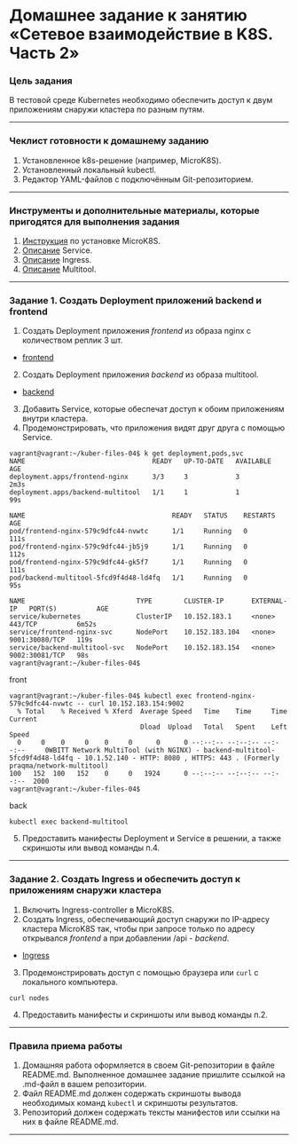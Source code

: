 # Домашнее задание к занятию «Сетевое взаимодействие в K8S. Часть 2»

### Цель задания

В тестовой среде Kubernetes необходимо обеспечить доступ к двум приложениям снаружи кластера по разным путям.

------

### Чеклист готовности к домашнему заданию

1. Установленное k8s-решение (например, MicroK8S).
2. Установленный локальный kubectl.
3. Редактор YAML-файлов с подключённым Git-репозиторием.

------

### Инструменты и дополнительные материалы, которые пригодятся для выполнения задания

1. [Инструкция](https://microk8s.io/docs/getting-started) по установке MicroK8S.
2. [Описание](https://kubernetes.io/docs/concepts/services-networking/service/) Service.
3. [Описание](https://kubernetes.io/docs/concepts/services-networking/ingress/) Ingress.
4. [Описание](https://github.com/wbitt/Network-MultiTool) Multitool.

------

### Задание 1. Создать Deployment приложений backend и frontend

1. Создать Deployment приложения _frontend_ из образа nginx с количеством реплик 3 шт.
* [frontend](https://github.com/Destian1995/kuber-files-04/blob/main/deployment-front.yaml)
2. Создать Deployment приложения _backend_ из образа multitool. 
* [backend](https://github.com/Destian1995/kuber-files-04/blob/main/deployment-back.yaml)

3. Добавить Service, которые обеспечат доступ к обоим приложениям внутри кластера. 
4. Продемонстрировать, что приложения видят друг друга с помощью Service.
```
vagrant@vagrant:~/kuber-files-04$ k get deployment,pods,svc
NAME                                READY   UP-TO-DATE   AVAILABLE   AGE
deployment.apps/frontend-nginx      3/3     3            3           2m3s
deployment.apps/backend-multitool   1/1     1            1           99s

NAME                                     READY   STATUS    RESTARTS   AGE
pod/frontend-nginx-579c9dfc44-nvwtc      1/1     Running   0          111s
pod/frontend-nginx-579c9dfc44-jb5j9      1/1     Running   0          112s
pod/frontend-nginx-579c9dfc44-gk5f7      1/1     Running   0          111s
pod/backend-multitool-5fcd9f4d48-ld4fq   1/1     Running   0          95s

NAME                            TYPE        CLUSTER-IP       EXTERNAL-IP   PORT(S)          AGE
service/kubernetes              ClusterIP   10.152.183.1     <none>        443/TCP          6m52s
service/frontend-nginx-svc      NodePort    10.152.183.104   <none>        9001:30080/TCP   119s
service/backend-multitool-svc   NodePort    10.152.183.154   <none>        9002:30081/TCP   98s
vagrant@vagrant:~/kuber-files-04$
```

front
```
vagrant@vagrant:~/kuber-files-04$ kubectl exec frontend-nginx-579c9dfc44-nvwtc -- curl 10.152.183.154:9002
  % Total    % Received % Xferd  Average Speed   Time    Time     Time  Current
                                 Dload  Upload   Total   Spent    Left  Speed
  0     0    0     0    0     0      0      0 --:--:-- --:--:-- --:--:--     0WBITT Network MultiTool (with NGINX) - backend-multitool-5fcd9f4d48-ld4fq - 10.1.52.140 - HTTP: 8080 , HTTPS: 443 . (Formerly praqma/network-multitool)
100   152  100   152    0     0   1924      0 --:--:-- --:--:-- --:--:--  2000
vagrant@vagrant:~/kuber-files-04$
```
back
```
kubectl exec backend-multitool
```
5. Предоставить манифесты Deployment и Service в решении, а также скриншоты или вывод команды п.4.

------

### Задание 2. Создать Ingress и обеспечить доступ к приложениям снаружи кластера

1. Включить Ingress-controller в MicroK8S.
2. Создать Ingress, обеспечивающий доступ снаружи по IP-адресу кластера MicroK8S так, чтобы при запросе только по адресу открывался _frontend_ а при добавлении /api - _backend_.
* [Ingress](https://github.com/Destian1995/kuber-files-04/blob/main/ingress.yaml)

3. Продемонстрировать доступ с помощью браузера или `curl` с локального компьютера.
```
curl nodes
```

4. Предоставить манифесты и скриншоты или вывод команды п.2.

------

### Правила приема работы

1. Домашняя работа оформляется в своем Git-репозитории в файле README.md. Выполненное домашнее задание пришлите ссылкой на .md-файл в вашем репозитории.
2. Файл README.md должен содержать скриншоты вывода необходимых команд `kubectl` и скриншоты результатов.
3. Репозиторий должен содержать тексты манифестов или ссылки на них в файле README.md.

------
